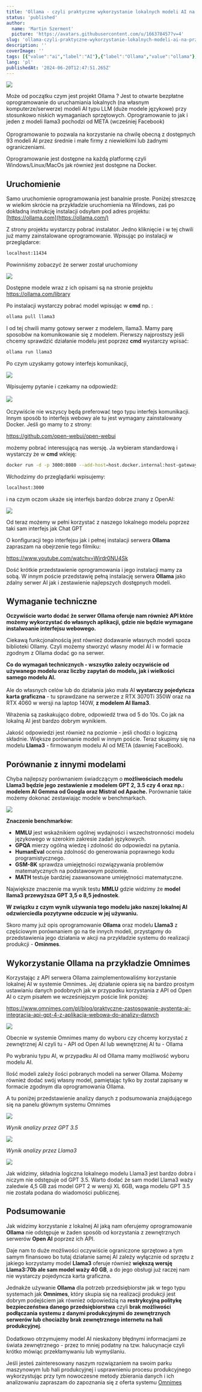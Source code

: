 ```yaml
---
title: 'Ollama - czyli praktyczne wykorzystanie lokalnych modeli AI na przykładzie systemu OMNIMES'
status: 'published'
author:
  name: 'Martin Szerment'
  picture: 'https://avatars.githubusercontent.com/u/166378457?v=4'
slug: 'ollama-czyli-praktyczne-wykorzystanie-lokalnych-modeli-ai-na-przykladzie-systemu-omnimes'
description: ''
coverImage: ''
tags: [{"value":"ai","label":"AI"},{"label":"Ollama","value":"ollama"},{"label":"llama3","value":"llama3"},{"label":"Meta","value":"meta"},{"label":"Gemma","value":"gemma"},{"label":"Mistral","value":"mistral"},{"label":"GPT-4","value":"gpt4"},{"label":"GPT-3.5","value":"gpt35"},{"label":"AI local","value":"aiLocal"}]
lang: 'pl'
publishedAt: '2024-06-20T12:47:51.265Z'
---
```


![](/images/image-E3MT.png)

Może od początku czym jest projekt Ollama ? Jest to otwarte bezpłatne oprogramowanie do uruchamiania lokalnych (na własnym komputerze/serwerze) modeli AI typu LLM (duże modele językowe) przy stosunkowo niskich wymaganiach sprzętowych. Oprogramowanie to jak i jeden z modeli llama3 pochodzi od META (wcześniej Facebook)\
\
Oprogramowanie to pozwala na korzystanie na chwilę obecną z dostępnych 93 modeli AI przez średnie i małe firmy z niewielkimi lub żadnymi ograniczeniami.

Oprogramowanie jest dostępne na każdą platformę czyli Windows/Linux/MacOs jak również jest dostępne na Docker.

## Uruchomienie

Samo uruchomienie oprogramowania jest banalnie proste. Poniżej streszczę w wielkim skrócie na przykładzie uruchomienia na Windows, zaś po dokładną instrukcję instalacji odsyłam pod adres projektu:[https://ollama.com](https://ollama.com/)

Z strony projektu wystarczy pobrać instalator. Jedno kliknięcie i w tej chwili już mamy zainstalowane oprogramowanie. Wpisując po instalacji w przeglądarce:

```bash
localhost:11434
```

Powinniśmy zobaczyć że serwer został uruchomiony

![](/images/image-ExNT.png)

Dostępne modele wraz z ich opisami są na stronie projektu <https://ollama.com/library>

Po instalacji wystarczy pobrać model wpisując w **cmd** np. :

```bash
ollama pull llama3
```

I od tej chwili mamy gotowy serwer z modelem, llama3. Mamy parę sposobów na komunikowanie się z modelem. Pierwszy najprostszy jeśli chcemy sprawdzić działanie modelu jest poprzez **cmd** wystarczy wpisać:

```javascript
ollama run llama3 
```

Po czym uzyskamy gotowy interfejs komunikacji,

![](/images/image-I3OT.png)

Wpisujemy pytanie i czekamy na odpowiedź:\
\
![](/images/image-UyND.png)\
\
Oczywiście nie wszyscy będą preferować tego typu interfejs komunikacji. Innym sposób to interfejs webowy ale tu jest wymagany zainstalowany Docker. Jeśli go mamy to z strony:

<https://github.com/open-webui/open-webui>

możemy pobrać interesującą nas wersję. Ja wybieram standardową i wystarczy że w **cmd** wkleję:

```bash
docker run -d -p 3000:8080 --add-host=host.docker.internal:host-gateway -v open-webui:/app/backend/data --name open-webui --restart always ghcr.io/open-webui/open-webui:main
```

Wchodzimy do przeglądarki wpisujemy:

```bash
localhost:3000
```

i na czym oczom ukaże się interfejs bardzo dobrze znany z OpenAI:

![](/images/image-kzNj.png)

Od teraz możemy w pełni korzystać z naszego lokalnego modelu poprzez taki sam interfejs jak Chat GPT

O konfiguracji tego interfejsu jak i pełnej instalacji serwera **Ollama** zapraszam na obejrzenie tego filmiku:

<https://www.youtube.com/watchv=Wjrdr0NU4Sk>

Dość krótkie przedstawienie oprogramowania i jego instalacji mamy za sobą. W innym poście przedstawię pełną instalację serwera **Ollama** jako zdalny serwer AI jak i zestawienie najlepszych dostępnych modeli.

## Wymaganie techniczne

**Oczywiście warto dodać że serwer Ollama oferuje nam również API które możemy wykorzystać do własnych aplikacji, gdzie nie będzie wymagane instalwoanie interfejsu webowego.**

Ciekawą funkcjonalnością jest również dodawanie własnych modeli spoza biblioteki Ollamy. Czyli możemy stworzyć własny model AI i w formacie zgodnym z Ollama dodać go na serwer.

**Co do wymagań technicznych - wszsytko zależy oczywiście od używanego modelu oraz liczby zapytań do modelu, jak i wielkości samego modelu AI.**\
\
Ale do własnych celów lub do działania jako mała AI **wystarczy pojedyńcza karta graficzna** - tu sprawdzane na serwerze z RTX 3070Ti 350W oraz na RTX 4060 w wersji na laptop 140W, **z modelem AI llama3**.

Wrażenia są zaskakująco dobre, odpowiedź trwa od 5 do 10s. Co jak na lokalną AI jest bardzo dobrym wynikiem.

Jakość odpowiedzi jest również na poziomie - jeśli chodzi o logiczną składnie. Większe porównanie modeli w innym poście. Teraz skupimy się na modelu **Llama3** - firmowanym modelu AI od META (dawniej FaceBook).

## Porównanie z innymi modelami

Chyba najlepszy porównaniem świadczącym o **możliwościach modelu Llama3 będzie jego zestawienie z modelem GPT 2, 3.5 czy 4 oraz np.: modelem AI Gemma od Googla oraz Mistral od Apache.** Porównanie takie możemy dokonać zestawiając modele w benchmarkach.

![](/images/image-gxNz.png)

**Znaczenie benchmarków:**

- **MMLU** jest wskaźnikiem ogólnej wydajności i wszechstronności modelu językowego w szerokim zakresie zadań językowych.
- **GPQA** mierzy ogólną wiedzę i zdolność do odpowiedzi na pytania.
- **HumanEval** ocenia zdolność do generowania poprawnego kodu programistycznego.
- **GSM-8K** sprawdza umiejętności rozwiązywania problemów matematycznych na podstawowym poziomie.
- **MATH** testuje bardziej zaawansowane umiejętności matematyczne.

Największe znaczenie ma wynik testu **MMLU** gdzie widzimy że **model llama3 przewyższa GPT 3,5 o 8,5 jednostek**.

**W związku z czym wynik używania tego modelu jako naszej lokalnej AI odzwierciedla pozytywne odczucie w jej używaniu.**

Skoro mamy już opis oprogramowanie **Ollama** oraz modelu **Llama3** z częściowym porównaniem go na tle innych modeli, przystąpmy do przedstawienia jego działania w akcji na przykładzie systemu do realizacji produkcji - **Ominmes**.

## Wykorzystanie Ollama na przykładzie Omnimes

Korzystając z API serwera Ollama zaimplementowaliśmy korzystanie lokalnej AI w systemie Omnimes. Jej działanie opiera się na bardzo prostym ustawianiu danych podobnych jak w przypadku korzystania z API od Open AI o czym pisałem we wcześniejszym poście link poniżej:

<https://www.omnimes.com/pl/blog/praktyczne-zastosowanie-aystenta-ai-integracja-api-gpt-4-z-aplikacja-webowa-do-analizy-danych>

![](/images/image-U0Nj.png)

Obecnie w systemie Omnimes mamy do wyboru czy chcemy korzystać z zewnętrznej AI czyli tu - API od Open AI lub wewnętrznej AI tu - Ollama

Po wybraniu typu AI, w przypadku AI od Ollama mamy możliwość wyboru modelu AI.

Ilość modeli zależy ilości pobranych modeli na serwer Ollama. Możemy również dodać swój własny model, pamiętając tylko by został zapisany w formacie zgodnym dla oprogramowania Ollama.

A tu poniżej przedstawienie analizy danych z podsumowania znajdującego się na panelu głównym systemu Omnimes

![](/images/image-gyNz.png)

*Wynik analizy przez GPT 3.5*

![](/images/image-M5NT.png)

*Wynik analizy przez Llama3*

![](/images/image-c0Nz.png)

Jak widzimy, składnia logiczna lokalnego modelu Llama3 jest bardzo dobra i niczym nie odstępuje od GPT 3.5. Warto dodać że sam model Llama3 waży zaledwie 4,5 GB zaś model GPT 2 w wersji XL 6GB, waga modelu GPT 3.5 nie została podana do wiadomości publicznej.

## Podsumowanie

Jak widzimy korzystanie z lokalnej AI jaką nam oferujemy oprogramowanie **Ollama** nie odstępuje w żaden sposób od korzystania z zewnętrznych serwerów **Open AI** poprzez ich API.

Daje nam to duże możliwości oczywiście ograniczone sprzętowo a tym samym finansowo bo tutaj działanie samej AI zależy wyłącznie od sprzętu z jakiego korzystamy model **Llama3** oferuje również **większą wersję Llama3:70b ale sam model waży 40 GB**, a do jego obsługi już raczej nam nie wystarczy pojedyncza karta graficzna.

Jednakże używanie **Ollama** dla potrzeb przedsiębiorstw jak w tego typu systemach jak **Omnimes**, który skupia się na realizacji produkcji jest dobrym podejściem jak również odpowiedzią na **restrykcyjną politykę bezpieczeństwa danego przedsiębiorstwa** czyli **brak możliwości podłączania systemu z danymi produkcyjnymi do zewnętrznych serwerów lub chociażby brak zewnętrznego internetu na hali produkcyjnej**.\
\
Dodatkowo otrzymujemy model AI nieskażony błędnymi informacjami ze świata zewnętrznego - przez to mniej podatny na tzw. halucynacje czyli krótko mówiąc przekłamywaniu lub wymyślaniu.

Jeśli jesteś zainteresowany naszym rozwiązaniem na swoim parku maszynowym lub hali produkcyjnej i usprawnieniu procesu produkcyjnego wykorzystując przy tym nowoczesne metody zbierania danych i ich analizowaniu zapraszam do zapoznania się z oferta systemu [Omnimes](https://www.omnimes.com/pl/oferta)